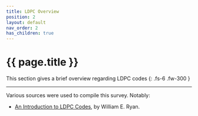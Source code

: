 ```yaml
---
title: LDPC Overview
position: 2
layout: default
nav_order: 2
has_children: true
---
```


# {{ page.title }}

This section gives a brief overview regarding LDPC codes
{: .fs-6 .fw-300 }

---
Various sources were used to compile this survey. Notably:
 - [An Introduction to LDPC Codes](http://tuk88.free.fr/LDPC/ldpcchap.pdf), by William E. Ryan.